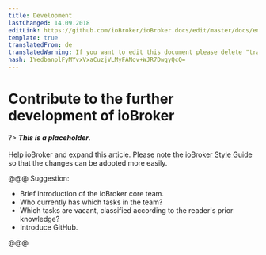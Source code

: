 ```yaml
---
title: Development
lastChanged: 14.09.2018
editLink: https://github.com/ioBroker/ioBroker.docs/edit/master/docs/en/community/project.md
template: true
translatedFrom: de
translatedWarning: If you want to edit this document please delete "translatedFrom" field, elsewise this document will be translated automatically again
hash: IYedbanplFyMYvxVxaCuzjVLMyFANov+WJR7DwgyQcQ=
---
```

# Contribute to the further development of ioBroker
?> ***This is a placeholder***.<br><br> Help ioBroker and expand this article. Please note the [ioBroker Style Guide](https://www.iobroker.net/#de/documentation/community/styleguidedoc.md) so that the changes can be adopted more easily.

@@@ Suggestion:

* Brief introduction of the ioBroker core team.
* Who currently has which tasks in the team?
* Which tasks are vacant, classified according to the reader's prior knowledge?
* Introduce GitHub.

@@@